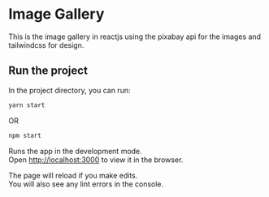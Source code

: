 # Image Gallery

This is the image gallery in reactjs using the pixabay api for the images and tailwindcss for design.

## Run the project 

In the project directory, you can run:

```bash
yarn start
```
OR
```bash
npm start
```

Runs the app in the development mode.\
Open [http://localhost:3000](http://localhost:3000) to view it in the browser.

The page will reload if you make edits.\
You will also see any lint errors in the console.
